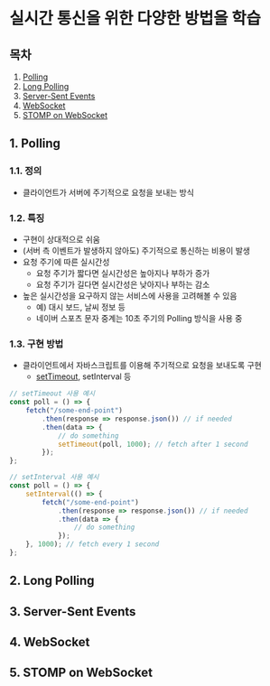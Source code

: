 # 실시간 통신을 위한 다양한 방법을 학습
## 목차

1. [Polling](#1-polling)
2. [Long Polling](#2-long-polling)
3. [Server-Sent Events](#3-server-sent-events)
4. [WebSocket](#4-websocket)
5. [STOMP on WebSocket](#5-stomp-on-websocket)

## 1. Polling

### 1.1. 정의
- 클라이언트가 서버에 주기적으로 요청을 보내는 방식

### 1.2. 특징

- 구현이 상대적으로 쉬움
- (서버 측 이벤트가 발생하지 않아도) 주기적으로 통신하는 비용이 발생
- 요청 주기에 따른 실시간성
    - 요청 주기가 짧다면 실시간성은 높아지나 부하가 증가
    - 요청 주기가 길다면 실시간성은 낮아지나 부하는 감소
- 높은 실시간성을 요구하지 않는 서비스에 사용을 고려해볼 수 있음
    - 예) 대시 보드, 날씨 정보 등
    - 네이버 스포츠 문자 중계는 10초 주기의 Polling 방식을 사용 중

### 1.3. 구현 방법

- 클라이언트에서 자바스크립트를 이용해 주기적으로 요청을 보내도록 구현
    - [setTimeout](https://github.com/mynuni/real-time-practice/blob/main/src/main/resources/static/js/polling/polling.js),
      setInterval 등

```javascript
// setTimeout 사용 예시
const poll = () => {
    fetch("/some-end-point")
        .then(response => response.json()) // if needed
        .then(data => {
            // do something
            setTimeout(poll, 1000); // fetch after 1 second
        });
};

// setInterval 사용 예시
const poll = () => {
    setInterval(() => {
        fetch("/some-end-point")
            .then(response => response.json()) // if needed
            .then(data => {
                // do something
            });
    }, 1000); // fetch every 1 second
};
```

## 2. Long Polling

## 3. Server-Sent Events

## 4. WebSocket

## 5. STOMP on WebSocket